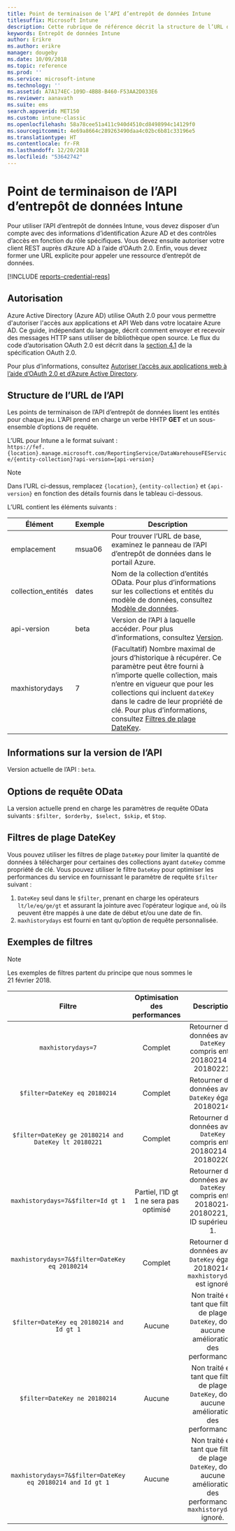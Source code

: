 ```yaml
---
title: Point de terminaison de l’API d’entrepôt de données Intune
titlesuffix: Microsoft Intune
description: Cette rubrique de référence décrit la structure de l’URL de l’API d’entrepôt de données Microsoft Intune. Des exemples de filtre sont fournis.
keywords: Entrepôt de données Intune
author: Erikre
ms.author: erikre
manager: dougeby
ms.date: 10/09/2018
ms.topic: reference
ms.prod: ''
ms.service: microsoft-intune
ms.technology: ''
ms.assetid: A7A174EC-109D-4BB8-B460-F53AA2D033E6
ms.reviewer: aanavath
ms.suite: ems
search.appverid: MET150
ms.custom: intune-classic
ms.openlocfilehash: 58a78cee51a411c940d4510cd8498994c14129f0
ms.sourcegitcommit: 4e69a8664c289263490daa4c02bc6b81c33196e5
ms.translationtype: HT
ms.contentlocale: fr-FR
ms.lasthandoff: 12/20/2018
ms.locfileid: "53642742"
---
```

# <a name="intune-data-warehouse-api-endpoint"></a>Point de terminaison de l’API d’entrepôt de données Intune

Pour utiliser l’API d’entrepôt de données Intune, vous devez disposer d’un compte avec des informations d’identification Azure AD et des contrôles d’accès en fonction du rôle spécifiques. Vous devez ensuite autoriser votre client REST auprès d’Azure AD à l’aide d’OAuth 2.0. Enfin, vous devez former une URL explicite pour appeler une ressource d’entrepôt de données.

[!INCLUDE [reports-credential-reqs](./includes/reports-credential-reqs.md)]

## <a name="authorization"></a>Autorisation

Azure Active Directory (Azure AD) utilise OAuth 2.0 pour vous permettre d'autoriser l'accès aux applications et API Web dans votre locataire Azure AD. Ce guide, indépendant du langage, décrit comment envoyer et recevoir des messages HTTP sans utiliser de bibliothèque open source. Le flux du code d’autorisation OAuth 2.0 est décrit dans la [section 4.1](https://tools.ietf.org/html/rfc6749#section-4.1) de la spécification OAuth 2.0.

Pour plus d’informations, consultez [Autoriser l’accès aux applications web à l’aide d’OAuth 2.0 et d’Azure Active Directory](https://docs.microsoft.com/azure/active-directory/develop/active-directory-protocols-oauth-code).

## <a name="api-url-structure"></a>Structure de l’URL de l’API

Les points de terminaison de l’API d’entrepôt de données lisent les entités pour chaque jeu. L’API prend en charge un verbe HHTP **GET** et un sous-ensemble d’options de requête.

L’URL pour Intune a le format suivant :  
`https://fef.{location}.manage.microsoft.com/ReportingService/DataWarehouseFEService/{entity-collection}?api-version={api-version}`

> [!NOTE]
> Dans l’URL ci-dessus, remplacez `{location}`, `{entity-collection}` et `{api-version}` en fonction des détails fournis dans le tableau ci-dessous.

L’URL contient les éléments suivants :

| Élément | Exemple | Description |
|-------------------|------------|--------------------------------------------------------------------------------------------------------------------|
| emplacement | msua06 | Pour trouver l’URL de base, examinez le panneau de l’API d’entrepôt de données dans le portail Azure. |
| collection_entités | dates | Nom de la collection d’entités OData. Pour plus d’informations sur les collections et entités du modèle de données, consultez [Modèle de données](reports-ref-data-model.md). |
| api-version | beta | Version de l’API à laquelle accéder. Pour plus d’informations, consultez [Version](#API-version-information). |
| maxhistorydays | 7 | (Facultatif) Nombre maximal de jours d’historique à récupérer. Ce paramètre peut être fourni à n’importe quelle collection, mais n’entre en vigueur que pour les collections qui incluent `dateKey` dans le cadre de leur propriété de clé. Pour plus d’informations, consultez [Filtres de plage DateKey](reports-api-url.md#datekey-range-filters). |

## <a name="api-version-information"></a>Informations sur la version de l’API

Version actuelle de l’API : `beta`. 

## <a name="odata-query-options"></a>Options de requête OData

La version actuelle prend en charge les paramètres de requête OData suivants : `$filter, $orderby, $select, $skip,` et `$top`.

## <a name="datekey-range-filters"></a>Filtres de plage DateKey

Vous pouvez utiliser les filtres de plage `DateKey` pour limiter la quantité de données à télécharger pour certaines des collections ayant `dateKey` comme propriété de clé. Vous pouvez utiliser le filtre `DateKey` pour optimiser les performances du service en fournissant le paramètre de requête `$filter` suivant :

1.  `DateKey` seul dans le `$filter`, prenant en charge les opérateurs `lt/le/eq/ge/gt` et assurant la jointure avec l’opérateur logique `and`, où ils peuvent être mappés à une date de début et/ou une date de fin.
2.  `maxhistorydays` est fourni en tant qu’option de requête personnalisée.<br>

## <a name="filter-examples"></a>Exemples de filtres

> [!NOTE]
> Les exemples de filtres partent du principe que nous sommes le 21 février 2018.

|                             Filtre                             |           Optimisation des performances           |                                          Description                                          |
|:--------------------------------------------------------------:|:--------------------------------------------:|:---------------------------------------------------------------------------------------------:|
|    `maxhistorydays=7`                                            |    Complet                                      |    Retourner des données avec `DateKey` compris entre 20180214 et 20180221.                                     |
|    `$filter=DateKey eq 20180214`                                 |    Complet                                      |    Retourner des données avec `DateKey` égal à 20180214.                                                    |
|    `$filter=DateKey ge 20180214 and DateKey lt 20180221`         |    Complet                                      |    Retourner des données avec `DateKey` compris entre 20180214 et 20180220.                                     |
|    `maxhistorydays=7&$filter=Id gt 1`                            |    Partiel, l’ID gt 1 ne sera pas optimisé    |    Retourner des données avec `DateKey` compris entre 20180214 20180221, et ID supérieur à 1.             |
|    `maxhistorydays=7&$filter=DateKey eq 20180214`                |    Complet                                      |    Retourner des données avec `DateKey` égal à 20180214. `maxhistorydays` est ignoré.                            |
|    `$filter=DateKey eq 20180214 and Id gt 1`                     |    Aucune                                      |    Non traité en tant que filtre de plage `DateKey`, donc aucune amélioration des performances.                              |
|    `$filter=DateKey ne 20180214`                                 |    Aucune                                      |    Non traité en tant que filtre de plage `DateKey`, donc aucune amélioration des performances.                              |
|    `maxhistorydays=7&$filter=DateKey eq 20180214 and Id gt 1`    |    Aucune                                      |    Non traité en tant que filtre de plage `DateKey`, donc aucune amélioration des performances. `maxhistorydays` ignoré.    |
